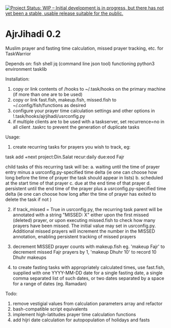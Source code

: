 [![Project Status: WIP – Initial development is in progress, but there has not yet been a stable, usable release suitable for the public.](https://www.repostatus.org/badges/latest/wip.svg)](https://www.repostatus.org/#wip)

# AjrJihadi 0.2
Muslim prayer and fasting time calculation, missed prayer tracking, etc. for TaskWarrior

Depends on:
fish shell
jq (command line json tool)
functioning python3 environment
tasklib

Installation: 
1. copy or link contents of /hooks to ~/.task/hooks on the primary machine (if more than one are to be used)
2. copy or link fast.fish, makeup.fish, missed.fish to ~/.config/fish/functions as desired
3. configure your prayer time calculation settings and other options in !.task/hooks/ajrjihadi/usrconfig.py
4. if multiple clients are to be used with a taskserver, set recurrence=no in all client .taskrc to prevent the generation of duplicate tasks

Usage:
1. create recurring tasks for prayers you wish to track, eg:

task add +next project:Din.Salat recur:daily due:eod Fajr

child tasks of this recurring task will be:
a. waiting until the time of prayer entry minus a usrconfig.py-specified time delta (ie one can choose how long before the time of prayer the task should appear in lists)
b. scheduled at the start time of that prayer
c. due at the end time of that prayer
d. persistent until the end time of the prayer plus a usrconfig.py-specified time delta (ie one can choose how long after the time of prayer has exited to delete the task if not )

2. if track_missed = True in usrconfig.py, the recurring task parent will be annotated with a string "MISSED: X" either upon the first missed (deleted) prayer, or upon executing missed.fish to check how many prayers have been missed. The initial value may set in usrconfig.py. Additional missed prayers will increment the number in the MISSED annotation, enabling persistent tracking of missed prayers

3. decrement MISSED prayer counts with makeup.fish
eg. 'makeup Fajr' to decrement missed Fajr prayers by 1, 'makeup Dhuhr 10' to record 10 Dhuhr makeups

4. to create fasting tasks with appropriately calculated times, use fast.fish, supplied with one YYYY-MM-DD date for a single fasting date, a single comma separated list of such dates, or two dates separated by a space for a range of dates (eg. Ramadan)

Todo:
1. remove vestigial values from calculation parameters array and refactor
2. bash-compatible script equivalents
3. implement high-latitudes prayer time calculation functions
4. add hijri date calculation for autopopulation of holidays and fasts